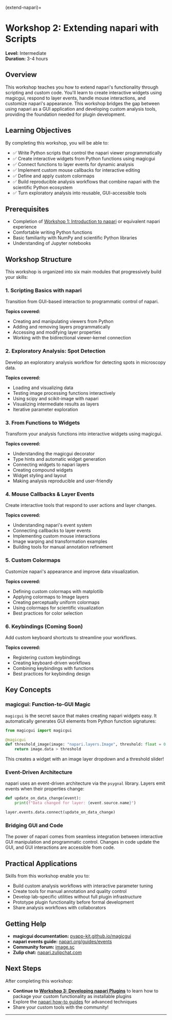 (extend-napari)=

# Workshop 2: Extending napari with Scripts

**Level:** Intermediate  
**Duration:** 3-4 hours

## Overview

This workshop teaches you how to extend napari's functionality through scripting and custom code. You'll learn to create interactive widgets using magicgui, respond to layer events, handle mouse interactions, and customize napari's appearance. This workshop bridges the gap between using napari as a GUI application and developing custom analysis tools, providing the foundation needed for plugin development.

## Learning Objectives

By completing this workshop, you will be able to:

- ✅ Write Python scripts that control the napari viewer programmatically
- ✅ Create interactive widgets from Python functions using magicgui
- ✅ Connect functions to layer events for dynamic analysis
- ✅ Implement custom mouse callbacks for interactive editing
- ✅ Define and apply custom colormaps
- ✅ Build reproducible analysis workflows that combine napari with the scientific Python ecosystem
- ✅ Turn exploratory analysis into reusable, GUI-accessible tools

## Prerequisites

- Completion of [Workshop 1: Introduction to napari](../01-intro-napari/index.md) or equivalent napari experience
- Comfortable writing Python functions
- Basic familiarity with NumPy and scientific Python libraries
- Understanding of Jupyter notebooks

## Workshop Structure

This workshop is organized into six main modules that progressively build your skills:

### 1. Scripting Basics with napari
Transition from GUI-based interaction to programmatic control of napari.

**Topics covered:**
- Creating and manipulating viewers from Python
- Adding and removing layers programmatically
- Accessing and modifying layer properties
- Working with the bidirectional viewer-kernel connection

### 2. Exploratory Analysis: Spot Detection
Develop an exploratory analysis workflow for detecting spots in microscopy data.

**Topics covered:**
- Loading and visualizing data
- Testing image processing functions interactively
- Using scipy and scikit-image with napari
- Visualizing intermediate results as layers
- Iterative parameter exploration

### 3. From Functions to Widgets
Transform your analysis functions into interactive widgets using magicgui.

**Topics covered:**
- Understanding the magicgui decorator
- Type hints and automatic widget generation
- Connecting widgets to napari layers
- Creating compound widgets
- Widget styling and layout
- Making analysis reproducible and user-friendly

### 4. Mouse Callbacks & Layer Events
Create interactive tools that respond to user actions and layer changes.

**Topics covered:**
- Understanding napari's event system
- Connecting callbacks to layer events
- Implementing custom mouse interactions
- Image warping and transformation examples
- Building tools for manual annotation refinement

### 5. Custom Colormaps
Customize napari's appearance and improve data visualization.

**Topics covered:**
- Defining custom colormaps with matplotlib
- Applying colormaps to Image layers
- Creating perceptually uniform colormaps
- Using colormaps for scientific visualization
- Best practices for color selection

### 6. Keybindings (Coming Soon)
Add custom keyboard shortcuts to streamline your workflows.

**Topics covered:**
- Registering custom keybindings
- Creating keyboard-driven workflows
- Combining keybindings with functions
- Best practices for keybinding design

## Key Concepts

### magicgui: Function-to-GUI Magic

`magicgui` is the secret sauce that makes creating napari widgets easy. It automatically generates GUI elements from Python function signatures:

```python
from magicgui import magicgui

@magicgui
def threshold_image(image: "napari.layers.Image", threshold: float = 0.5):
    return image.data > threshold
```

This creates a widget with an image layer dropdown and a threshold slider!

### Event-Driven Architecture

napari uses an event-driven architecture via the `psygnal` library. Layers emit events when their properties change:

```python
def update_on_data_change(event):
    print(f"Data changed for layer: {event.source.name}")

layer.events.data.connect(update_on_data_change)
```

### Bridging GUI and Code

The power of napari comes from seamless integration between interactive GUI manipulation and programmatic control. Changes in code update the GUI, and GUI interactions are accessible from code.

## Practical Applications

Skills from this workshop enable you to:

- Build custom analysis workflows with interactive parameter tuning
- Create tools for manual annotation and quality control
- Develop lab-specific utilities without full plugin infrastructure
- Prototype plugin functionality before formal development
- Share analysis workflows with collaborators

## Getting Help

- **magicgui documentation:** [pyapp-kit.github.io/magicgui](https://pyapp-kit.github.io/magicgui)
- **napari events guide:** [napari.org/guides/events](https://napari.org/stable/guides)
- **Community forum:** [image.sc](https://forum.image.sc/tag/napari)
- **Zulip chat:** [napari.zulipchat.com](https://napari.zulipchat.com)

## Next Steps

After completing this workshop:

- **Continue to [Workshop 3: Developing napari Plugins](../03-develop-napari-plugins/index.md)** to learn how to package your custom functionality as installable plugins
- Explore the [napari how-to guides](https://napari.org/stable/howtos/index.html) for advanced techniques
- Share your custom tools with the community!

---

```{tableofcontents}
```
